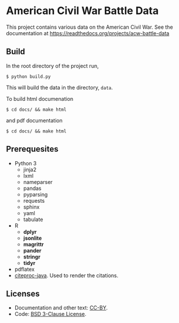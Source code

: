 # American Civil War Battle Data

This project contains various data on the American Civil War.
See the documentation at https://readthedocs.org/projects/acw-battle-data

## Build

In the root directory of the project run,
```shell
$ python build.py
```
This will build the data in the directory, ``data``.

To build html documenation
```shell
$ cd docs/ && make html
```
and pdf documentation
```shell
$ cd docs/ && make html
```


## Prerequesites

- Python 3
    - jinja2
    - lxml
    - nameparser
    - pandas
    - pyparsing
    - requests
    - sphinx
    - yaml
	- tabulate
- R
    - **dplyr**
    - **jsonlite**
    - **magrittr**
    - **pander**
    - **stringr**
    - **tidyr**
- pdflatex
- [citeproc-java](http://michel-kraemer.github.io/citeproc-java/). Used to render the citations.

## Licenses

- Documentation and other text: [CC-BY](http://creativecommons.org/licenses/by/4.0/).
- Code: [BSD 3-Clause License](http://opensource.org/licenses/BSD-3-Clause).
